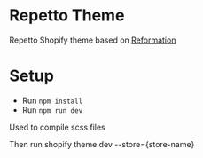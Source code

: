 # Repetto Theme

Repetto Shopify theme based on [Reformation](https://themes.shopify.com/themes/reformation/styles/default)

# Setup

- Run `npm install`
- Run `npm run dev`

Used to compile scss files

Then run shopify theme dev --store={store-name}